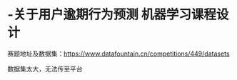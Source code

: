 # -关于用户逾期行为预测   机器学习课程设计

赛题地址及数据集：https://www.datafountain.cn/competitions/449/datasets

数据集太大，无法传至平台
